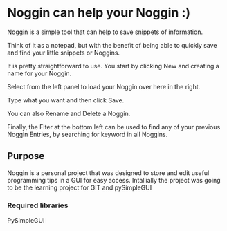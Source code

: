 # Noggin can help your Noggin :)

Noggin is a simple tool that can help to save snippets of information.

Think of it as a notepad, but with the benefit of being able to quickly save and find your little snippets or Noggins.

It is pretty straightforward to use. You start by clicking New and creating a name for your Noggin.

Select from the left panel to load your Noggin over here in the right.

Type what you want and then click Save.

You can also Rename and Delete a Noggin.

Finally, the Flter at the bottom left can be used to find any of your previous Noggin Entries, by searching for keyword in all Noggins.

## Purpose 
Noggin is a personal project that was designed to store and edit useful programming tips in a GUI for easy access.
Intallially the project was going to be the learning project for GIT and pySimpleGUI

### Required libraries
PySimpleGUI